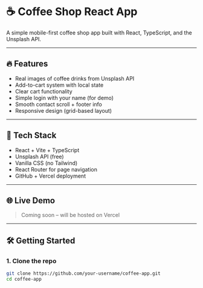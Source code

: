 # ☕ Coffee Shop React App

A simple mobile-first coffee shop app built with React, TypeScript, and the Unsplash API.

---

## 🔥 Features

- Real images of coffee drinks from Unsplash API
- Add-to-cart system with local state
- Clear cart functionality
- Simple login with your name (for demo)
- Smooth contact scroll + footer info
- Responsive design (grid-based layout)

---

## 🧰 Tech Stack

- React + Vite + TypeScript
- Unsplash API (free)
- Vanilla CSS (no Tailwind)
- React Router for page navigation
- GitHub + Vercel deployment

---

## 🌐 Live Demo

> Coming soon – will be hosted on Vercel

---

## 🛠️ Getting Started

### 1. Clone the repo

```bash
git clone https://github.com/your-username/coffee-app.git
cd coffee-app
